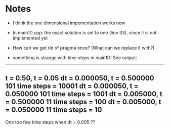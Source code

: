 

# Notes 

- I think the one dimensional impementation works now 

- In main1D.cpp: the exact solution is set to one (line 33), since it is not implemented yet

- How can we get rid of pragma once? (What can we replace it with?)

- something is strange with time steps in main1D! See output: 
----------------------------------
t = 0.50, t = 0.05
dt = 0.000050, t = 0.500000 
101
time steps = 10001
dt = 0.000050, t = 0.050000 
101
time steps = 1001
dt = 0.005000, t = 0.500000 
11
time steps = 100
dt = 0.005000, t = 0.050000 
11
time steps = 10
---------------------------------
One too few time steps when dt = 0.005 ??

